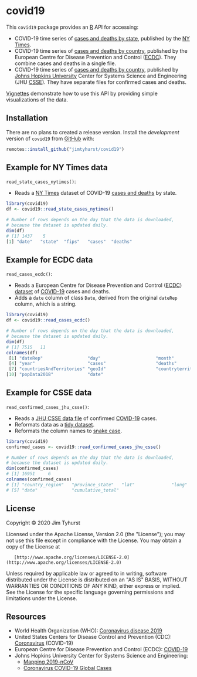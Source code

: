 # covid19

This `covid19` package provides an [R](https://www.r-project.org/) API for accessing:

* COVID-19 time series of [cases and deaths by state](https://github.com/nytimes/covid-19-data/blob/master/us-states.csv), published by the [NY Times](https://www.nytimes.com/interactive/2020/us/coronavirus-us-cases.html).
* COVID-19 time series of [cases and deaths by country](https://www.ecdc.europa.eu/en/publications-data/download-todays-data-geographic-distribution-covid-19-cases-worldwide), published by the European Centre for Disease Prevention and Control ([ECDC](https://www.ecdc.europa.eu/)). They combine cases and deaths in a single file.
* COVID-19 time series of [cases and deaths by country](https://github.com/CSSEGISandData/COVID-19/tree/master/csse_covid_19_data/csse_covid_19_time_series), published by [Johns Hopkins University](https://www.jhu.edu/) Center for Systems Science and Engineering (JHU [CSSE](https://systems.jhu.edu/)). They have separate files for confirmed cases and deaths.

[Vignettes](./vignettes) demonstrate how to use this API by providing simple visualizations of the data.

## Installation

There are no plans to created a release version. Install the _development_ version of `covid19` from [GitHub](https://github.com/) with:

``` r
remotes::install_github("jimtyhurst/covid19")
```

## Example for NY Times data

`read_state_cases_nytimes()`:

* Reads a [NY Times](https://www.nytimes.com/interactive/2020/us/coronavirus-us-cases.html) dataset of COVID-19 [cases and deaths](https://github.com/nytimes/covid-19-data/blob/master/us-states.csv) by state.

``` r
library(covid19)
df <- covid19::read_state_cases_nytimes()

# Number of rows depends on the day that the data is downloaded,
# because the dataset is updated daily.
dim(df)
# [1] 1437    5
[1] "date"   "state"  "fips"   "cases"  "deaths"
```

## Example for ECDC data

`read_cases_ecdc()`:

* Reads a European Centre for Disease Prevention and Control ([ECDC](https://www.ecdc.europa.eu/)) [dataset](https://www.ecdc.europa.eu/en/publications-data/download-todays-data-geographic-distribution-covid-19-cases-worldwide) of [COVID-19](https://www.who.int/emergencies/diseases/novel-coronavirus-2019) cases and deaths.
* Adds a `date` column of class `Date`, derived from the original `dateRep` column, which is a string.

``` r
library(covid19)
df <- covid19::read_cases_ecdc()

# Number of rows depends on the day that the data is downloaded,
# because the dataset is updated daily.
dim(df)
# [1] 7515   11
colnames(df)
 [1] "dateRep"                 "day"                     "month"                  
 [4] "year"                    "cases"                   "deaths"                 
 [7] "countriesAndTerritories" "geoId"                   "countryterritoryCode"   
[10] "popData2018"             "date"
```

## Example for CSSE data

`read_confirmed_cases_jhu_csse()`:

* Reads a [JHU CSSE data file](https://github.com/CSSEGISandData/COVID-19/blob/master/csse_covid_19_data/csse_covid_19_time_series/time_series_covid19_confirmed_global.csv) of confirmed [COVID-19](https://www.who.int/emergencies/diseases/novel-coronavirus-2019) cases.
* Reformats data as a [tidy dataset](https://r4ds.had.co.nz/tidy-data.html).
* Reformats the column names to [snake case](https://en.wikipedia.org/wiki/Snake_case).

``` r
library(covid19)
confirmed_cases <- covid19::read_confirmed_cases_jhu_csse()

# Number of rows depends on the day that the data is downloaded,
# because the dataset is updated daily.
dim(confirmed_cases)
# [1] 16951     6
colnames(confirmed_cases)
# [1] "country_region"   "province_state"   "lat"              "long"            
# [5] "date"             "cumulative_total"
```

## License
Copyright &copy; 2020 Jim Tyhurst

Licensed under the Apache License, Version 2.0 (the "License"); you may not use this file except in compliance with the License. You may obtain a copy of the License at

       [http://www.apache.org/licenses/LICENSE-2.0](http://www.apache.org/licenses/LICENSE-2.0)

Unless required by applicable law or agreed to in writing, software distributed under the License is distributed on an "AS IS" BASIS, WITHOUT WARRANTIES OR CONDITIONS OF ANY KIND, either express or implied. See the License for the specific language governing permissions and limitations under the License.

## Resources
* World Health Organization (WHO): [Coronavirus disease 2019](https://www.who.int/emergencies/diseases/novel-coronavirus-2019)
* United States Centers for Disease Control and Prevention (CDC): [Coronavirus](https://www.cdc.gov/coronavirus/2019-nCoV/index.html) (COVID-19)
* European Centre for Disease Prevention and Control (ECDC): [COVID-19](https://www.ecdc.europa.eu/en/novel-coronavirus-china)
* Johns Hopkins University Center for Systems Science and Engineering:
    * [Mapping 2019-nCoV](https://systems.jhu.edu/research/public-health/ncov/)
    * [Coronavirus COVID-19 Global Cases](https://www.arcgis.com/apps/opsdashboard/index.html#/bda7594740fd40299423467b48e9ecf6)

